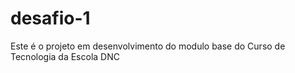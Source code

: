# desafio-1
Este é o projeto em desenvolvimento do modulo base do Curso de Tecnologia da Escola DNC 
